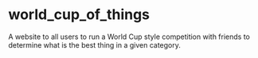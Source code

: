 # world_cup_of_things
A website to all users to run a World Cup style competition with friends to determine what is the best thing in a given category.
